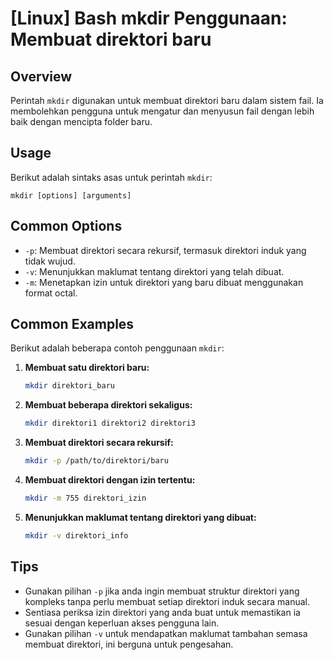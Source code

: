 # [Linux] Bash mkdir Penggunaan: Membuat direktori baru

## Overview
Perintah `mkdir` digunakan untuk membuat direktori baru dalam sistem fail. Ia membolehkan pengguna untuk mengatur dan menyusun fail dengan lebih baik dengan mencipta folder baru.

## Usage
Berikut adalah sintaks asas untuk perintah `mkdir`:

```
mkdir [options] [arguments]
```

## Common Options
- `-p`: Membuat direktori secara rekursif, termasuk direktori induk yang tidak wujud.
- `-v`: Menunjukkan maklumat tentang direktori yang telah dibuat.
- `-m`: Menetapkan izin untuk direktori yang baru dibuat menggunakan format octal.

## Common Examples
Berikut adalah beberapa contoh penggunaan `mkdir`:

1. **Membuat satu direktori baru:**
   ```bash
   mkdir direktori_baru
   ```

2. **Membuat beberapa direktori sekaligus:**
   ```bash
   mkdir direktori1 direktori2 direktori3
   ```

3. **Membuat direktori secara rekursif:**
   ```bash
   mkdir -p /path/to/direktori/baru
   ```

4. **Membuat direktori dengan izin tertentu:**
   ```bash
   mkdir -m 755 direktori_izin
   ```

5. **Menunjukkan maklumat tentang direktori yang dibuat:**
   ```bash
   mkdir -v direktori_info
   ```

## Tips
- Gunakan pilihan `-p` jika anda ingin membuat struktur direktori yang kompleks tanpa perlu membuat setiap direktori induk secara manual.
- Sentiasa periksa izin direktori yang anda buat untuk memastikan ia sesuai dengan keperluan akses pengguna lain.
- Gunakan pilihan `-v` untuk mendapatkan maklumat tambahan semasa membuat direktori, ini berguna untuk pengesahan.